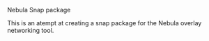 Nebula Snap package

This is an atempt at creating a snap package for the Nebula overlay networking tool.